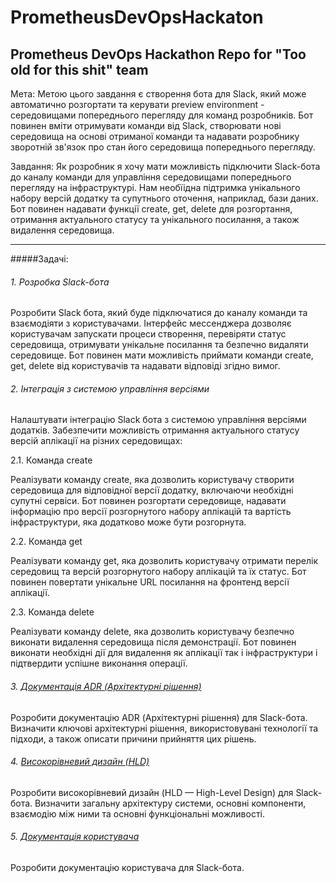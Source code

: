 # PrometheusDevOpsHackaton
Prometheus DevOps Hackathon Repo for "Too old for this shit" team
------------

Мета: Метою цього завдання є створення бота для Slack, який може автоматично розгортати та керувати preview environment - середовищами попереднього перегляду для команд розробників. Бот повинен вміти отримувати команди від Slack, створювати нові середовища на основі отриманої команди та надавати розробнику зворотній зв'язок про стан його середовища попереднього перегляду.

Завдання: Як розробник я хочу мати можливість підключити Slack-бота до каналу команди для управління середовищами попереднього перегляду на інфраструктурі. Нам необїідна підтримка унікального набору версій додатку та супутнього оточення, наприклад, бази даних. Бот повинен надавати функції create, get, delete для розгортання, отримання актуального статусу та унікального посилання, а також видалення середовища.

------------
#####Задачі:

###### 1. Розробка Slack-бота

Розробити Slack бота, який буде підключатися до каналу команди та взаємодіяти з користувачами. Інтерфейс мессенджера дозволяє користувачам запускати процеси створення, перевіряти статус середовища, отримувати унікальне посилання та безпечно видаляти середовище. Бот повинен мати можливість приймати команди create, get, delete від користувачів та надавати відповіді згідно вимог.

###### 2. Інтеграція з системою управління версіями

Налаштувати інтеграцію Slack бота з системою управління версіями додатків. Забезпечити можливість отримання актуального статусу версій аплікації на різних середовищах:

2.1. Команда create

Реалізувати команду create, яка дозволить користувачу створити середовища для відповідної версії додатку, включаючи необхідні супутні сервіси. Бот повинен розгортати середовище, надавати інформацію про версії розгорнутого набору аплікацій та вартість інфраструктури, яка додатково може бути розгорнута.

2.2. Команда get

Реалізувати команду get, яка дозволить користувачу отримати перелік середовищ та версій розгорнутого набору аплікацій та їх статус. Бот повинен повертати унікальне URL посилання на фронтенд версії аплікації.

2.3. Команда delete

Реалізувати команду delete, яка дозволить користувачу безпечно виконати видалення середовища після демонстрації. Бот повинен виконати необхідні дії для видалення як аплікації так і інфраструктури і підтвердити успішне виконання операції.

###### 3. [Документація ADR (Архітектурні рішення)](./docs/ADR/index.md)

Розробити документацію ADR (Архітектурні рішення) для Slack-бота. Визначити ключові архітектурні рішення, використовувані технології та підходи, а також описати причини прийняття цих рішень.

###### 4. [Високорівневий дизайн (HLD)](./docs/HLD/index.md)

Розробити високорівневий дизайн (HLD — High-Level Design) для Slack-бота. Визначити загальну архітектуру системи, основні компоненти, взаємодію між ними та основні функціональні можливості. 

###### 5. [Документація користувача](./integrationBot/README.md)

Розробити документацію користувача для Slack-бота.
